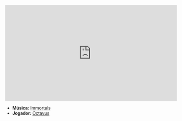 <iframe width="560" height="315" src="https://www.youtube.com/embed/l9PxOanFjxQ?si=CQK-x1-AB6GESm68" title="YouTube video player" frameborder="0" allow="accelerometer; autoplay; clipboard-write; encrypted-media; gyroscope; picture-in-picture; web-share" referrerpolicy="strict-origin-when-cross-origin" allowfullscreen></iframe>

- **Música:** [Immortals](../Músicas/Immortals.md)
- **Jogador:** [Octavus](content/Jogadores/Octavus.md)